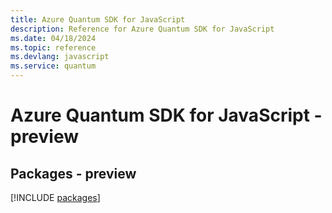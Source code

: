 ```yaml
---
title: Azure Quantum SDK for JavaScript
description: Reference for Azure Quantum SDK for JavaScript
ms.date: 04/18/2024
ms.topic: reference
ms.devlang: javascript
ms.service: quantum
---
```

# Azure Quantum SDK for JavaScript - preview
## Packages - preview
[!INCLUDE [packages](quantum-index.md)]